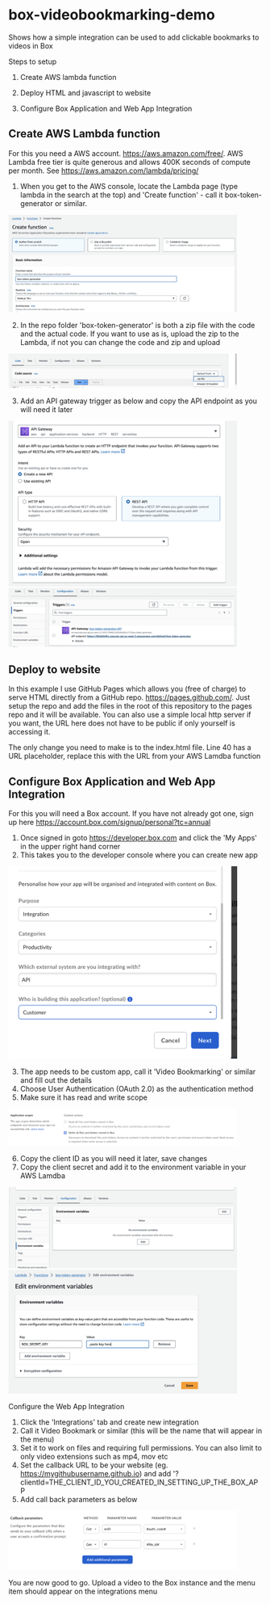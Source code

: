 # box-videobookmarking-demo
Shows how a simple integration can be used to add clickable bookmarks to videos in Box

Steps to setup

1. Create AWS lambda function

2. Deploy HTML and javascript to website

3. Configure Box Application and Web App Integration





## Create AWS Lambda function
For this you need a AWS account. https://aws.amazon.com/free/. AWS Lambda free tier is quite generous and allows 400K seconds of compute per month. See https://aws.amazon.com/lambda/pricing/

1. When you get to the AWS console, locate the Lambda page (type lambda in the search at the top) and 'Create function' - call it box-token-generator or similar. 

<img src="/img/lambda1.png" width="90%" height="90%">

2. In the repo folder 'box-token-generator' is both a zip file with the code and the actual code. If you want to use as is, upload the zip to the Lambda, if not you can change the code and zip and upload

<img src="/img/lambda2.png" width="90%" height="90%">

3. Add an API gateway trigger as below and copy the API endpoint as you will need it later

<img src="/img/lambda3.png" width="90%" height="90%">

<img src="/img/lambda4.png" width="90%" height="90%">

## Deploy to website
In this example I use GitHub Pages which allows you (free of charge) to serve HTML directly from a GitHub repo. https://pages.github.com/. Just setup the repo and add the files in the root of this repository to the pages repo and it will be available. You can also use a simple local http server if you want, the URL here does not have to be public if only yourself is accessing it.

The only change you need to make is to the index.html file. Line 40 has a URL placeholder, replace this with the URL from your AWS Lamdba function


## Configure Box Application and Web App Integration
For this you will need a Box account. If you have not already got one, sign up here https://account.box.com/signup/personal?tc=annual

1. Once signed in goto https://developer.box.com and click the 'My Apps' in the upper right hand corner
2. This takes you to the developer console where you can create new app

<img src="/img/box1.png" width="90%" height="90%">

3. The app needs to be custom app, call it 'Video Bookmarking' or similar and fill out the details
4. Choose User Authentication (OAuth 2.0) as the authentication method
5. Make sure it has read and write scope

<img src="/img/box2.png" width="90%" height="90%">

6. Copy the client ID as you will need it later, save changes
7. Copy the client secret and add it to the environment variable in your AWS Lamdba

<img src="/img/env1.png" width="90%" height="90%">

<img src="/img/env2.png" width="90%" height="90%">

Configure the Web App Integration
1. Click the 'Integrations' tab and create new integration
2. Call it Video Bookmark or similar (this will be the name that will appear in the menu)
3. Set it to work on files and requiring full permissions. You can also limit to only video extensions such as mp4, mov etc
4. Set the callback URL to be your website  (eg. https://mygithubusername.github.io) and add '?clientId=THE_CLIENT_ID_YOU_CREATED_IN_SETTING_UP_THE_BOX_APP
5. Add call back parameters as below

<img src="/img/box3.png" width="90%" height="90%">

You are now good to go. Upload a video to the Box instance and the menu item should appear on the integrations menu